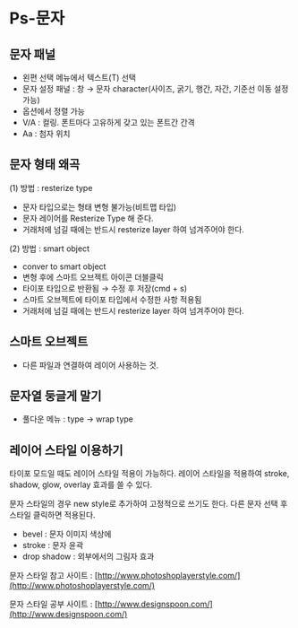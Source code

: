 # Ps-문자

## 문자 패널

- 왼편 선택 메뉴에서 텍스트(T) 선택
- 문자 설정 패널 : 창 → 문자 character(사이즈, 굵기, 행간, 자간, 기준선 이동 설정 가능)
- 옵션에서 정렬 가능
- V/A : 컬링. 폰트마다 고유하게 갖고 있는 폰트간 간격
- Aa : 첨자 위치

## 문자 형태 왜곡

(1) 방법 : resterize type

- 문자 타입으로는 형태 변형 불가능(비트맵 타입)
- 문자 레이어를 Resterize Type 해 준다.
- 거래처에 넘길 때에는 반드시 resterize layer 하여 넘겨주어야 한다.

(2) 방법 : smart object

- conver to smart object
- 변형 후에 스마트 오브젝트 아이콘 더블클릭
- 타이포 타입으로 반환됨 → 수정 후 저장(cmd + s)
- 스마트 오브젝트에 타이포 타입에서 수정한 사항 적용됨
- 거래처에 넘길 때에는 반드시 resterize layer 하여 넘겨주어야 한다.

## 스마트 오브젝트

- 다른 파일과 연결하여 레이어 사용하는 것.

## 문자열 둥글게 말기

- 풀다운 메뉴 : type → wrap type

## 레이어 스타일 이용하기

타이포 모드일 때도 레이어 스타일 적용이 가능하다. 레이어 스타일을 적용하여 stroke, shadow, glow, overlay 효과를 쓸 수 있다. 

문자 스타일의 경우 new style로 추가하여 고정적으로 쓰기도 한다.  다른 문자 선택 후 스타일 클릭하면 적용된다. 

- bevel : 문자 이미지 색상에
- stroke : 문자 윤곽
- drop shadow : 외부에서의 그림자 효과

문자 스타일 참고 사이트 : [http://www.photoshoplayerstyle.com/](http://www.photoshoplayerstyle.com/)

문자 스타일 공부 사이트 : [http://www.designspoon.com/](http://www.designspoon.com/)